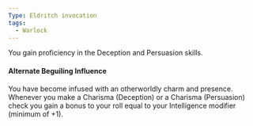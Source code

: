 ```yaml
---
Type: Eldritch invocation
tags:
  - Warlock
---
```

You gain proficiency in the Deception and Persuasion skills.

#### Alternate Beguiling Influence

You have become infused with an otherworldly charm and presence. Whenever you make a Charisma (Deception) or a Charisma (Persuasion) check you gain a bonus to your roll equal to your Intelligence modifier (minimum of +1).